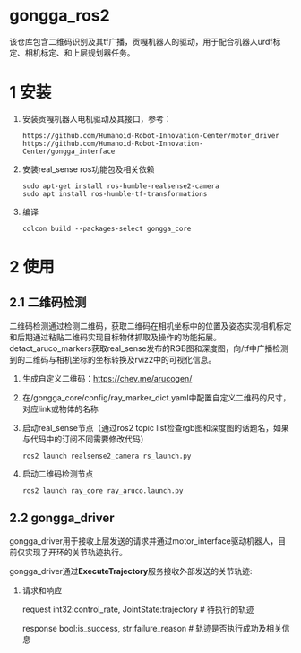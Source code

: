 # gongga_ros2

该仓库包含二维码识别及其tf广播，贡嘎机器人的驱动，用于配合机器人urdf标定、相机标定、和上层规划器任务。

# 1 安装

1. 安装贡嘎机器人电机驱动及其接口，参考：

   ```
   https://github.com/Humanoid-Robot-Innovation-Center/motor_driver
   https://github.com/Humanoid-Robot-Innovation-Center/gongga_interface
   ```

2. 安装real_sense ros功能包及相关依赖

   ```
   sudo apt-get install ros-humble-realsense2-camera
   sudo apt install ros-humble-tf-transformations
   ```

3. 编译

   ```
   colcon build --packages-select gongga_core
   ```

   

# 2 使用

## 2.1 二维码检测

二维码检测通过检测二维码，获取二维码在相机坐标中的位置及姿态实现相机标定和后期通过粘贴二维码实现目标物体抓取及操作的功能拓展。detact_aruco_markers获取real_sense发布的RGB图和深度图，向/tf中广播检测到的二维码与相机坐标的坐标转换及rviz2中的可视化信息。

1. 生成自定义二维码：https://chev.me/arucogen/

2. 在/gongga_core/config/ray_marker_dict.yaml中配置自定义二维码的尺寸，对应link或物体的名称

3. 启动real_sense节点（通过ros2 topic list检查rgb图和深度图的话题名，如果与代码中的订阅不同需要修改代码）

   ```
   ros2 launch realsense2_camera rs_launch.py
   ```

4. 启动二维码检测节点

   ```
   ros2 launch ray_core ray_aruco.launch.py
   ```

## 2.2 gongga_driver

gongga_driver用于接收上层发送的请求并通过motor_interface驱动机器人，目前仅实现了开环的关节轨迹执行。

gongga_driver通过**ExecuteTrajectory**服务接收外部发送的关节轨迹:

1. 请求和响应

   request  int32:control_rate, JointState:trajectory # 待执行的轨迹

   response bool:is_success, str:failure_reason # 轨迹是否执行成功及相关信息

   

   

   